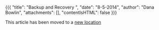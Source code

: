 {{{
  "title": "Backup and Recovery ",
  "date": "8-5-2014",
  "author": "Dana Bowlin",
  "attachments": [],
  "contentIsHTML": false
}}}

This article has been moved to a [new location](../Servers/centurylink-cloud-backup-and-recovery-services.md)
